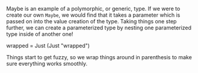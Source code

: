 Maybe is an example of a polymorphic, or generic, type. If we were to create our
own `Maybe`, we would find that it takes a parameter which is passed on into the
value creation of the type. Taking things one step further, we can create a
parameterized type by nesting one parameterized type inside of another one!

wrapped = Just (Just "wrapped")

Things start to get fuzzy, so we wrap things around in parenthesis to make sure
everything works smoothly.

